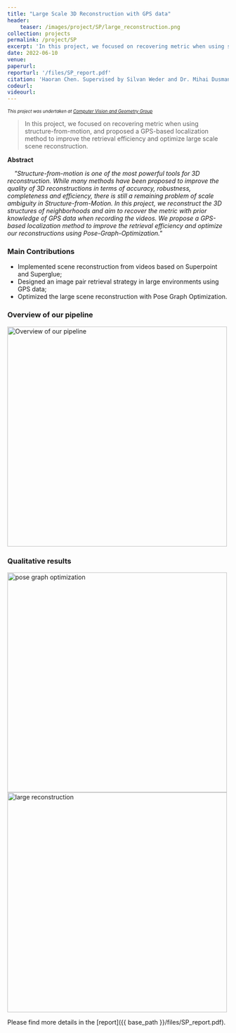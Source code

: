 ```yaml
---
title: "Large Scale 3D Reconstruction with GPS data"
header:
    teaser: /images/project/SP/large_reconstruction.png
collection: projects
permalink: /project/SP
excerpt: 'In this project, we focused on recovering metric when using structure-from-motion, and proposed a GPS-based localization method to improve the retrieval efficiency and optimize large scale scene reconstruction.'
date: 2022-06-10
venue:
paperurl:
reporturl: '/files/SP_report.pdf'
citation: 'Haoran Chen. Supervised by Silvan Weder and Dr. Mihai Dusmanu.'
codeurl: 
videourl:
---
```


<font size="1"><i>This project was undertaken at <a href="https://cvg.ethz.ch/">Computer Vision and Geometry Group</a></i></font>

> In this project, we focused on recovering metric when using structure-from-motion, and proposed a GPS-based localization method to improve the retrieval efficiency and optimize large scale scene reconstruction.

**Abstract**

&nbsp;&nbsp;&nbsp;&nbsp;<i>"Structure-from-motion is one of the most powerful tools for 3D reconstruction. While many methods have been proposed to improve the quality of 3D reconstructions in terms of accuracy, robustness, completeness and efficiency, there is still a remaining problem of scale ambiguity in Structure-from-Motion. In this project, we reconstruct the 3D structures of neighborhoods and aim to recover the metric with prior knowledge of GPS data when recording the videos. We propose a GPS-based localization method to improve the retrieval efficiency and optimize our reconstructions using Pose-Graph-Optimization."</i>

### Main Contributions

* Implemented scene reconstruction from videos based on Superpoint and Superglue;
* Designed an image pair retrieval strategy in large environments using GPS data;
* Optimized the large scene reconstruction with Pose Graph Optimization.

### Overview of our pipeline
<img src="{{ base_path }}/images/project/SP/SP_overview.png" alt="Overview of our pipeline" width="500"/>

### Qualitative results
<img src="{{ base_path }}/images/project/SP/pgo_result.png" alt="pose graph optimization" width="500"/>
<img src="{{ base_path }}/images/project/SP/large_reconstruction.png" alt="large reconstruction" width="500"/>

Please find more details in the [report]({{ base_path }}/files/SP_report.pdf).